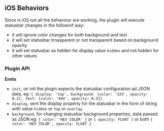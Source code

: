 ## iOS Behaviors
Since is iOS not all the behaviour are working, the plugin will execute statusbar changes in the followinf way:

* it will ignore color changes for both background and text
* it will set statusbar trnasparent or not transparent based on background opacity
* it will set statusbar as hidden for display value `hidden` and not hidden for other values

### Plugin API

**Emits**

* `init`, on init the plugin expects the statusbar configuration ad JSON data, eg: `{ display: 'top', background: {color: '333', opacity: 0.2}, text: {color: '444', opacity: 0.5}}`
* `display`, sent the display property for the statusbar in the form of string with value `hidden` or `top` or `overlay`
* `background`, for changing statusbar background properties, data passed as JSON eg: `{ color: 'HEX COLOR' }` or `{ opacity: FLOAT }` or both `{ color: 'HEX COLOR', opacity: FLOAT }`

